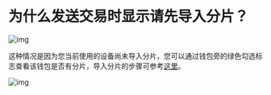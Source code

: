 # 为什么发送交易时显示请先导入分片？

![img](https://support.Nexa.com/~gitbook/image?url=https%3A%2F%2F2287475285-files.gitbook.io%2F%7E%2Ffiles%2Fv0%2Fb%2Fgitbook-x-prod.appspot.com%2Fo%2Fspaces%252FSdMhazXkh30OBfLly0nW%252Fuploads%252F7Um7JXCdQkGRb23CULHn%252Fimage.png%3Falt%3Dmedia%26token%3D70454d8d-f9b2-4c82-bc6b-b5e2563d84be&width=768&dpr=4&quality=100&sign=4897ce12&sv=2)

这种情况是因为您当前使用的设备尚未导入分片，您可以通过钱包旁的绿色勾选标志查看该钱包是否有分片，导入分片的步骤可参考[这里](https://support.Nexa.com/Nexa-wallet-guide/zh-cn/wallet_and_transaction/shard)。

![img](https://support.Nexa.com/~gitbook/image?url=https%3A%2F%2F2287475285-files.gitbook.io%2F%7E%2Ffiles%2Fv0%2Fb%2Fgitbook-x-prod.appspot.com%2Fo%2Fspaces%252FSdMhazXkh30OBfLly0nW%252Fuploads%252F1RopN3Hdj1pfSbPefTIV%252Fimage.png%3Falt%3Dmedia%26token%3D9dd2f375-0fca-43ad-8fcc-3580a8727e8c&width=768&dpr=4&quality=100&sign=fe28e285&sv=2)
